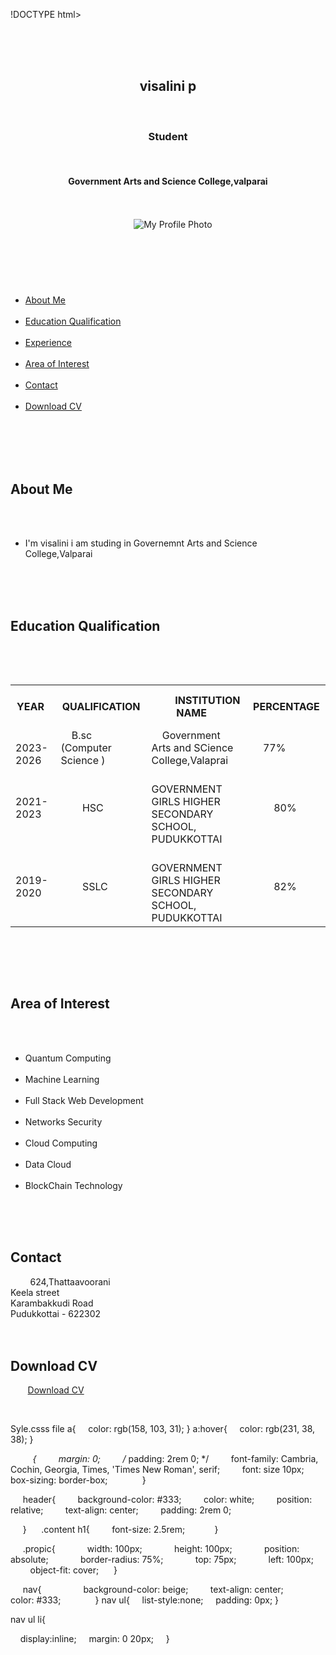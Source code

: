 !DOCTYPE html>
<html lang="en">
<head>
    <meta charset="UTF-8">
    <meta name="viewport" content="width=device-width, initial-scale=1.0">
    <link rel="icon" type="image/x-icon" href="./favicon.ico">
    <link rel="stylesheet" href="./style.css">
    <title>My Digital Portfolio</title>
</head>
<body>
       
<header>
    <section>   
    <h1>visalini p</h1>
        <h3>Student</h3>
        <h4>Government Arts and Science College,valparai</h4>
    </section>
    <div>
        <img src="./profilepic.jpg" alt="My Profile Photo" class="propic"/>
    </div>
</header>

<nav>
    <ul>
        <li><a href="#about">About Me</a></li>
        <li><a href="#edu">Education Qualification</a> </li>
        <li><a href="#exp">Experience</a></li>
        <li><a href="#interest">Area of Interest</a></li>
        <li> <a href="#contact">Contact</a></li>
        <li><a href="#download">Download CV</a></li>
    </ul>
</nav>

<section id="about">
    <div class="content">
        <br>
    <h2>About Me
    </h2>
    <ul>
        <li>I'm visalini i am studing in Governemnt Arts and Science College,Valparai</li>
       
    </ul>
</div>
</section>

<section id="edu">
    <div class="content">
    <h2>Education Qualification
    </h2>
    <table boder="1" cellpadding="10" cellspacing="5" width="90%" class="txtalign">
<tr>
    <th>
        YEAR
    </th>
    <th>
        QUALIFICATION
    </th>
    <th>
        INSTITUTION NAME
    </th>
    <th>
        PERCENTAGE
    </th>
</tr>

<tr>
<td>
    2023-2026
</td>
<td>
    B.sc (Computer Science )
</td>
<td>
    Government Arts and SCience College,Valaprai
</td>
<td>
    77%
</td>
</tr>

<tr>
    <td>
        2021-2023
    </td>
    <td>
        HSC
    </td>
    <td>
        GOVERNMENT GIRLS HIGHER SECONDARY SCHOOL, PUDUKKOTTAI 
    </td>
    <td>
        80%
    </td>
    </tr>
    <tr>
    <td>
        2019-2020
    </td>
    <td>
        SSLC
    </td>
    <td>
        GOVERNMENT GIRLS HIGHER SECONDARY SCHOOL, PUDUKKOTTAI 
    </td>
    <td>
        82%
    </td>
    </tr>

    </table>
    
</div>
</section>


<section id="interest">
    <div class="content">
    <h2>Area of Interest
    </h2>
    <ul>
        <li>Quantum Computing</li>
        <li>Machine Learning</li>
        <li>Full Stack Web Development</li>
        <li>Networks Security</li>
        <li>Cloud Computing</li>
        <li>Data Cloud</li>
        <li>BlockChain Technology</li>
        </ul>
</div>
</section>

<section id="contact">
    <div class="content">
    <h2>Contact
    </h2>
        624,Thattaavoorani
        <br>Keela street 
        <br>Karambakkudi Road
        <br>Pudukkottai - 622302
    </div>
</section>

<section id="download">
    <div class="content">
    <h2>Download CV
    </h2>
       <a href="./Cer11.pdf" class="download-button" target="_blank">Download CV</a>
    </div>
</section>

    </body>
</html>



Syle.csss file
a{
    color: rgb(158, 103, 31);
}
a:hover{
    color: rgb(231, 38, 38);
}

    
     *{
        margin: 0;
        /* padding: 2rem 0; */
        font-family: Cambria, Cochin, Georgia, Times, 'Times New Roman', serif;
        font: size 10px;
        box-sizing: border-box;
        
     }

     header{
        background-color: #333;
        color: white;
        position: relative;
        text-align: center;
        padding: 2rem 0;

     }
     .content h1{
        font-size: 2.5rem;
     
     }

     .propic{
            width: 100px;
            height: 100px;
            position: absolute;
            border-radius: 75%;
            top: 75px;
            left: 100px;
            object-fit: cover;
     }

     nav{
       
        background-color: beige;
        text-align: center;
        color: #333;
       
     }
nav ul{
    list-style:none;
    padding: 0px;
}

nav ul li{

    display:inline;
    margin: 0 20px;
    
}
